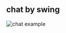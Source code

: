 ## chat by swing

![chat example](https://user-images.githubusercontent.com/39569512/90893891-72f75e80-e3c8-11ea-9332-3d15499a89bb.png)
